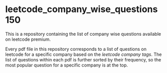 # leetcode_company_wise_questions 150
This is a repository containing the list of company wise questions available on leetcode premium.

Every pdf file in this repository corresponds to a list of questions on leetcode for a specific company based on the _leetcode company tags_. The list of questions within each pdf is further sorted by their frequency, so the most popular question for a specific company is at the top.

